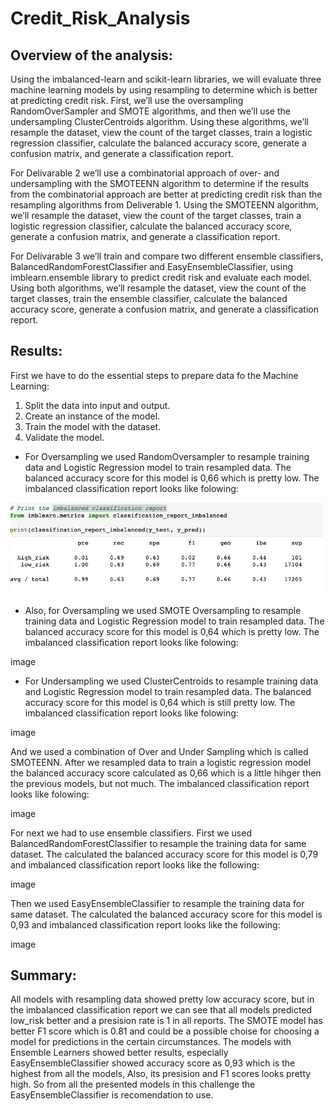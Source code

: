 # Credit_Risk_Analysis

## Overview of the analysis:

Using the imbalanced-learn and scikit-learn libraries, we will evaluate three machine learning models by using resampling to determine which is better at predicting credit risk. 
First, we’ll use the oversampling RandomOverSampler and SMOTE algorithms, and then we’ll use the undersampling ClusterCentroids algorithm.  Using these algorithms, we’ll resample the dataset, view the count of the target classes, train a logistic regression classifier, calculate the balanced accuracy score, generate a confusion matrix, and generate a classification report.
 
 For Delivarable 2 we’ll use a combinatorial approach of over- and undersampling with the SMOTEENN algorithm to determine if the results from the combinatorial approach are better at predicting credit risk than the resampling algorithms from Deliverable 1. Using the SMOTEENN algorithm, we’ll resample the dataset, view the count of the target classes, train a logistic regression classifier, calculate the balanced accuracy score, generate a confusion matrix, and generate a classification report.
 
 For Delivarable 3 we’ll train and compare two different ensemble classifiers, BalancedRandomForestClassifier and EasyEnsembleClassifier, using  imblearn.ensemble library to predict credit risk and evaluate each model. Using both algorithms, we’ll resample the dataset, view the count of the target classes, train the ensemble classifier, calculate the balanced accuracy score, generate a confusion matrix, and generate a classification report.

## Results:

First we have to do the essential steps to prepare data fo the Machine Learning:

1. Split the data into input and output.
2. Create an instance of the model.
3. Train the model with the dataset.
4. Validate the model.

- For Oversampling we used RandomOversampler to resample training data and Logistic Regression model to train resampled data. The balanced accuracy score for this model is 0,66 which is pretty low. The imbalanced classification report looks like folowing: 

<img src= "Pictures/imbalanced classification report.png" width = "500"> 

- Also, for Oversampling we used SMOTE Oversampling to resample training data and Logistic Regression model to train resampled data. The balanced accuracy score for this model is 0,64 which is pretty low. The imbalanced classification report looks like folowing: 

image

- For Undersampling we used ClusterCentroids to resample training data and Logistic Regression model to train resampled data. The balanced accuracy score for this model is 0,64 which is still pretty low. The imbalanced classification report looks like folowing: 

image

And we used a combination of Over and Under Sampling which is called SMOTEENN. After we resampled data to train a logistic regression model the  balanced accuracy score calculated as 0,66 which is a little hihger then the previous models, but not much. The imbalanced classification report looks like folowing: 

image

For next we had to use ensemble classifiers. First we used BalancedRandomForestClassifier to resample the training data for same dataset. The calculated the balanced accuracy score for this model is 0,79 and imbalanced classification report looks like the following:

image


Then we used EasyEnsembleClassifier to resample the training data for same dataset. The calculated the balanced accuracy score for this model is 0,93 and imbalanced classification report looks like the following:

image

## Summary: 

All models with resampling data showed pretty low accuracy score, but in the imbalanced classification report we can see that all models predicted low_risk better and a presision rate is 1 in all reports. The SMOTE model has better F1 score which is  0.81 and could be a possible choise for choosing a model for predictions in the certain circumstances.
The models with Ensemble Learners showed better results, especially EasyEnsembleClassifier showed accuracy score as 0,93 which is the highest from all the models, Also, its presision and F1 scores looks pretty high. So from all the presented models in this challenge the EasyEnsembleClassifier is recomendation to use.







